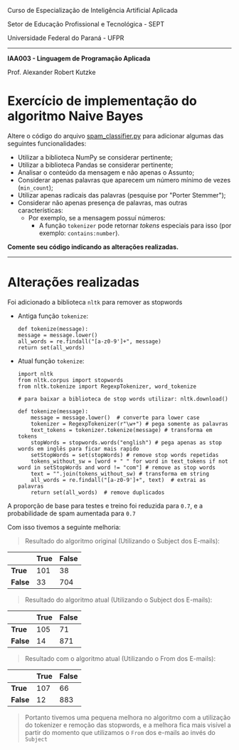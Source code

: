 Curso de Especialização de Inteligência Artificial Aplicada

Setor de Educação Profissional e Tecnológica - SEPT

Universidade Federal do Paraná - UFPR

---

**IAA003 - Linguagem de Programação Aplicada**

Prof. Alexander Robert Kutzke

# Exercício de implementação do algoritmo Naive Bayes

Altere o código do arquivo [spam_classifier.py](spam_classifier.py) para adicionar
algumas das seguintes funcionalidades:

- Utilizar a biblioteca NumPy se considerar pertinente;
- Utilizar a biblioteca Pandas se considerar pertinente;
- Analisar o conteúdo da mensagem e não apenas o Assunto;
- Considerar apenas palavras que aparecem um número mínimo de vezes 
  (`min_count`);
- Utilizar apenas radicais das palavras (pesquise por "Porter Stemmer");
- Considerar não apenas presença de palavras, mas outras características:
  - Por exemplo, se a mensagem possuí números:
    - A função `tokenizer` pode retornar *tokens* especiais para isso (por exemplo: 
      `contains:number`).

**Comente seu código indicando as alterações realizadas.**

---

# Alterações realizadas

Foi adicionado a biblioteca `nltk` para remover as stopwords

- Antiga função `tokenize`:
    ```
    def tokenize(message): 
    message = message.lower()                      
    all_words = re.findall("[a-z0-9']+", message)   
    return set(all_words)
    ```
- Atual função `tokenize`:
    ```
    import nltk
    from nltk.corpus import stopwords
    from nltk.tokenize import RegexpTokenizer, word_tokenize
    
    # para baixar a biblioteca de stop words utilizar: nltk.download()
    
    def tokenize(message):
        message = message.lower()  # converte para lower case
        tokenizer = RegexpTokenizer(r"\w+") # pega somente as palavras
        text_tokens = tokenizer.tokenize(message) # transforma em tokens
        stopWords = stopwords.words("english") # pega apenas as stop words em inglês para ficar mais rapido
        setStopWords = set(stopWords) # remove stop words repetidas
        tokens_without_sw = [word + " " for word in text_tokens if not word in setStopWords and word != "com"] # remove as stop words
        text = "".join(tokens_without_sw) # transforma em string
        all_words = re.findall("[a-z0-9']+", text)  # extrai as palavras
        return set(all_words)  # remove duplicados
    ```


A proporção de base para testes e treino foi reduzida para `0.7`, e a probabilidade de spam aumentada para `0.7`

Com isso tivemos a seguinte melhoria:

> Resultado do algoritmo original (Utilizando o Subject dos E-mails):

|           | True | False |
|-----------|------|-------|
| **True**  | 101  | 38    |
| **False** | 33   | 704   |

> Resultado do algoritmo atual (Utilizando o Subject dos E-mails):

|           | True | False |
|-----------|------|-------|
| **True**  | 105  | 71    |
| **False** | 14   | 871   |

> Resultado com o algoritmo atual (Utilizando o From dos E-mails):

|           | True | False |
|-----------|------|-------|
| **True**  | 107  | 66    |
| **False** | 12   | 883   |

> Portanto tivemos uma pequena melhora no algoritmo com a utilização do tokenizer e remoção das stopwords, e a melhora fica mais visível a partir do momento que utilizamos o `From` dos e-mails ao invés do `Subject`
